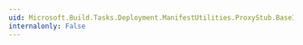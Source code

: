 ```yaml
---
uid: Microsoft.Build.Tasks.Deployment.ManifestUtilities.ProxyStub.BaseInterface
internalonly: False
---
```

